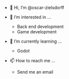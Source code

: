 - 👋 Hi, I’m @oscar-zielsdorff

- 👀 I’m interested in ...
  - Back end development
  - Game development

- 🌱 I’m currently learning ...
  - Godot
  
- 📫 How to reach me ...
  - Send me an email

<!---
oscar-zielsdorff/oscar-zielsdorff is a ✨ special ✨ repository because its `README.md` (this file) appears on your GitHub profile.
You can click the Preview link to take a look at your changes.
--->
